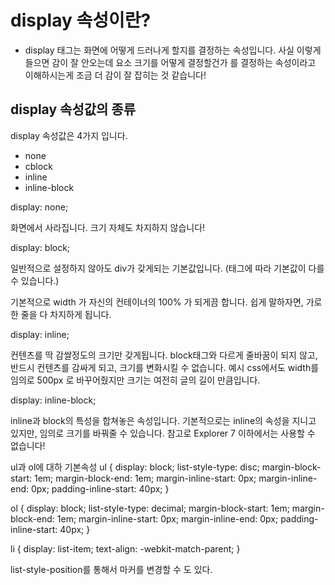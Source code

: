 # display 속성이란?
 

* display 태그는 화면에 어떻게 드러나게 할지를 결정하는 속성입니다. 사실 이렇게 들으면 감이 잘 안오는데 요소 크기를 어떻게 결정할건가 를 결정하는 속성이라고 이해하시는게 조금 더 감이 잘 잡히는 것 같습니다!

 

## display 속성값의 종류
 

display 속성값은 4가지 입니다.

* none
* cblock
* inline
* inline-block


display: none;

화면에서 사라집니다. 크기 자체도 차지하지 않습니다!

 

display: block;

일반적으로 설정하지 않아도 div가 갖게되는 기본값입니다. (태그에 따라 기본값이 다를 수 있습니다.)

기본적으로 width 가 자신의 컨테이너의 100% 가 되게끔 합니다. 쉽게 말하자면, 가로 한 줄을 다 차지하게 됩니다.

 

display: inline;

컨텐츠를 딱 감쌀정도의 크기만 갖게됩니다. block태그와 다르게 줄바꿈이 되지 않고, 반드시 컨텐츠를 감싸게 되고, 크기를 변화시킬 수 없습니다. 예시 css에서도 width를 임의로 500px 로 바꾸어줬지만 크기는 여전히 글의 길이 만큼입니다.

 

display: inline-block;

inline과 block의 특성을 합쳐놓은 속성입니다. 기본적으로는 inline의 속성을 지니고 있지만, 임의로 크기를 바꿔줄 수 있습니다. 참고로 Explorer 7  이하에서는 사용할 수 없습니다!

ul과 ol에 대하 기본속성
ul {
  display: block;
  list-style-type: disc;
  margin-block-start: 1em;
  margin-block-end: 1em;
  margin-inline-start: 0px;
  margin-inline-end: 0px;
  padding-inline-start: 40px;
}

ol {
  display: block;
  list-style-type: decimal;
  margin-block-start: 1em;
  margin-block-end: 1em;
  margin-inline-start: 0px;
  margin-inline-end: 0px;
  padding-inline-start: 40px;
}

li {
  display: list-item;
  text-align: -webkit-match-parent;
}

 list-style-position를 통해서 마커를 변경할 수 도 있다.